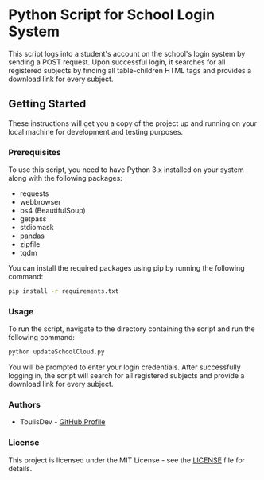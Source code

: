 # Python Script for School Login System
This script logs into a student's account on the school's login system by sending a POST request. Upon successful login, it searches for all registered subjects by finding all table-children HTML tags and provides a download link for every subject.

## Getting Started
These instructions will get you a copy of the project up and running on your local machine for development and testing purposes.

### Prerequisites
To use this script, you need to have Python 3.x installed on your system along with the following packages:

- requests
- webbrowser
- bs4 (BeautifulSoup)
- getpass
- stdiomask
- pandas
- zipfile
- tqdm

You can install the required packages using pip by running the following command:

```sh
pip install -r requirements.txt
```
### Usage
To run the script, navigate to the directory containing the script and run the following command:

```sh
python updateSchoolCloud.py
```
You will be prompted to enter your login credentials. After successfully logging in, the script will search for all registered subjects and provide a download link for every subject.

### Authors
- ToulisDev - [GitHub Profile](https://github.com/ToulisDev)

### License
This project is licensed under the MIT License - see the [LICENSE](https://github.com/ToulisDev/updateSchoolCloud/blob/main/LICENSE) file for details.
